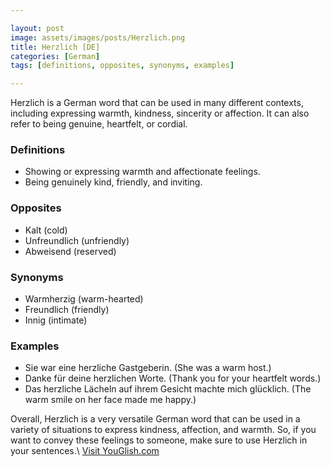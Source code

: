 ```yaml
---

layout: post
image: assets/images/posts/Herzlich.png
title: Herzlich [DE]
categories: [German]
tags: [definitions, opposites, synonyms, examples]

---
```


Herzlich is a German word that can be used in many different contexts, including expressing warmth, kindness, sincerity or affection. It can also refer to being genuine, heartfelt, or cordial. 

### Definitions
- Showing or expressing warmth and affectionate feelings.
- Being genuinely kind, friendly, and inviting.

### Opposites
- Kalt (cold)
- Unfreundlich (unfriendly)
- Abweisend (reserved)

### Synonyms
- Warmherzig (warm-hearted)
- Freundlich (friendly)
- Innig (intimate)

### Examples
- Sie war eine herzliche Gastgeberin. (She was a warm host.)
- Danke für deine herzlichen Worte. (Thank you for your heartfelt words.)
- Das herzliche Lächeln auf ihrem Gesicht machte mich glücklich. (The warm smile on her face made me happy.)

Overall, Herzlich is a very versatile German word that can be used in a variety of situations to express kindness, affection, and warmth. So, if you want to convey these feelings to someone, make sure to use Herzlich in your sentences.\ <a id="yg-widget-0" class="youglish-widget" data-query="Herzlich" data-lang="german" data-components="8412" data-auto-start="0" data-bkg-color="theme_light" data-title="How%20to%20pronounce%20Herzlich%20in%20German"  rel="nofollow" href="https://youglish.com">Visit YouGlish.com</a><script async src="https://youglish.com/public/emb/widget.js" charset="utf-8"></script>